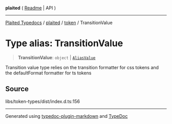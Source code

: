 **plaited** ( [Readme](../../README.md) \| API )

***

[Plaited Typedocs](../../../modules.md) / [plaited](../../modules.md) / [token](../README.md) / TransitionValue

# Type alias: TransitionValue

> **TransitionValue**: `object` \| [`AliasValue`](AliasValue.md)

Transition value type relies on the transition formatter for css tokens
and the defaultFormat formatter for ts tokens

## Source

libs/token-types/dist/index.d.ts:156

***

Generated using [typedoc-plugin-markdown](https://www.npmjs.com/package/typedoc-plugin-markdown) and [TypeDoc](https://typedoc.org/)
